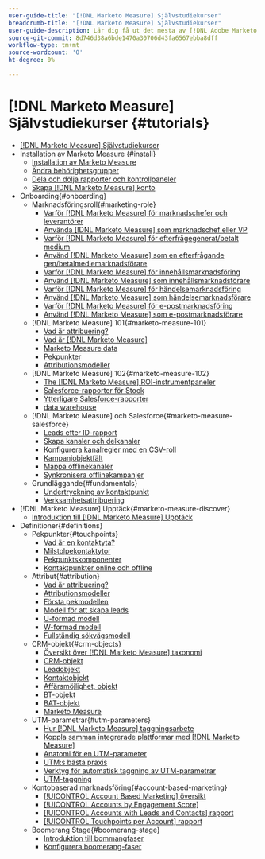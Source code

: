 ```yaml
---
user-guide-title: "[!DNL Marketo Measure] Självstudiekurser"
breadcrumb-title: "[!DNL Marketo Measure] Självstudiekurser"
user-guide-description: Lär dig få ut det mesta av [!DNL Adobe Marketo Measure] (tidigare [!DNL Bizible]), the industry's leading B2B marketing attribution application. Watch tutorials on installation, onboarding, [!DNL Marketo Measure] grunder och definitioner.
source-git-commit: 8d746d38a6bde1470a30706d43fa6567ebba8dff
workflow-type: tm+mt
source-wordcount: '0'
ht-degree: 0%

---
```



# [!DNL Marketo Measure] Självstudiekurser {#tutorials}

+ [[!DNL Marketo Measure] Självstudiekurser](overview.md)
+ Installation av Marketo Measure {#install}
   + [Installation av Marketo Measure](installing/install-production.md)
   + [Ändra behörighetsgrupper](installing/modify-permission-sets-production.md)
   + [Dela och dölja rapporter och kontrollpaneler](installing/sharing-reports-production.md)
   + [Skapa [!DNL Marketo Measure] konto](installing/creating-marketo-measure-account-production.md)
+ Onboarding{#onboarding}
   + Marknadsföringsroll{#marketing-role}
      + [Varför [!DNL Marketo Measure] för marknadschefer och leverantörer](onboarding/marketing-role/cmo-and-vp-why.md)
      + [Använda [!DNL Marketo Measure] som marknadschef eller VP](onboarding/marketing-role/cmo-and-vp-using.md)
      + [Varför [!DNL Marketo Measure] för efterfrågegenerat/betalt medium](onboarding/marketing-role/demand-gen-why.md)
      + [Använd [!DNL Marketo Measure] som en efterfrågande gen/betalmediemarknadsförare](onboarding/marketing-role/demand-gen-using.md)
      + [Varför [!DNL Marketo Measure] för innehållsmarknadsföring](onboarding/marketing-role/content-marketing-why.md)
      + [Använd [!DNL Marketo Measure] som innehållsmarknadsförare](onboarding/marketing-role/content-marketing-using.md)
      + [Varför [!DNL Marketo Measure] för händelsemarknadsföring](onboarding/marketing-role/events-marketing-why.md)
      + [Använd [!DNL Marketo Measure] som händelsemarknadsförare](onboarding/marketing-role/events-marketing-using.md)
      + [Varför [!DNL Marketo Measure] för e-postmarknadsföring](onboarding/marketing-role/email-marketing-why.md)
      + [Använd [!DNL Marketo Measure] som e-postmarknadsförare](onboarding/marketing-role/email-marketing-using.md)
   + [!DNL Marketo Measure] 101{#marketo-measure-101}
      + [Vad är attribuering?](onboarding/marketo-measure-101/what-is-attribution.md)
      + [Vad är [!DNL Marketo Measure]](onboarding/marketo-measure-101/what-is-marketo-measure.md)
      + [Marketo Measure data](onboarding/marketo-measure-101/marketo-measure-data.md)
      + [Pekpunkter](onboarding/marketo-measure-101/touchpoints.md)
      + [Attributionsmodeller](onboarding/marketo-measure-101/attribution-models.md)
   + [!DNL Marketo Measure] 102{#marketo-measure-102}
      + [The [!DNL Marketo Measure] ROI-instrumentpaneler](onboarding/marketo-measure-102/roi-dashboards.md)
      + [Salesforce-rapporter för Stock](onboarding/marketo-measure-102/stock-salesforce-reports.md)
      + [Ytterligare Salesforce-rapporter](onboarding/marketo-measure-102/addtional-salesforce-reports.md)
      + [data warehouse](onboarding/marketo-measure-102/data-warehouse.md)
   + [!DNL Marketo Measure] och Salesforce{#marketo-measure-salesforce}
      + [Leads efter ID-rapport](onboarding/marketo-measure-salesforce/leads-by-id-report.md)
      + [Skapa kanaler och delkanaler](onboarding/marketo-measure-salesforce/creating-channels-subchannels.md)
      + [Konfigurera kanalregler med en CSV-roll](onboarding/marketo-measure-salesforce/channel-rules-csv.md)
      + [Kampanjobjektfält](onboarding/marketo-measure-salesforce/campaign-object-fields.md)
      + [Mappa offlinekanaler](onboarding/marketo-measure-salesforce/mapping-offline-channels.md)
      + [Synkronisera offlinekampanjer](onboarding/marketo-measure-salesforce/syncing-offline-campaigns.md)
   + Grundläggande{#fundamentals}
      + [Undertryckning av kontaktpunkt](onboarding/marketo-measure-salesforce/touchpoint-suppression.md)
      + [Verksamhetsattribuering](onboarding/fundamentals/activities-attribution.md)
+ [!DNL Marketo Measure] Upptäck{#marketo-measure-discover}
   + [Introduktion till [!DNL Marketo Measure] Upptäck](marketo-measure-discover/introduction-to-marketo-measure-discover.md)
+ Definitioner{#definitions}
   + Pekpunkter{#touchpoints}
      + [Vad är en kontaktyta?](definitions/touchpoints/what-is-a-touchpoint.md)
      + [Milstolpekontaktytor](definitions/touchpoints/milestone-touchpoints.md)
      + [Pekpunktskomponenter](definitions/touchpoints/touchpoint-components.md)
      + [Kontaktpunkter online och offline](definitions/touchpoints/online-offline-touchpoints.md)
   + Attribut{#attribution}
      + [Vad är attribuering?](definitions/attribution/what-is-attribution.md)
      + [Attributionsmodeller](definitions/attribution/attribution-models.md)
      + [Första pekmodellen](definitions/attribution/first-touch-model.md)
      + [Modell för att skapa leads](definitions/attribution/lead-creation-model.md)
      + [U-formad modell](definitions/attribution/u-shaped-model.md)
      + [W-formad modell](definitions/attribution/w-shaped-model.md)
      + [Fullständig sökvägsmodell](definitions/attribution/full-path-model.md)
   + CRM-objekt{#crm-objects}
      + [Översikt över [!DNL Marketo Measure] taxonomi](definitions/crm-objects/taxonomy-overview.md)
      + [CRM-objekt](definitions/crm-objects/crm-objects.md)
      + [Leadobjekt](definitions/crm-objects/lead-object.md)
      + [Kontaktobjekt](definitions/crm-objects/contact-object.md)
      + [Affärsmöjlighet, objekt](definitions/crm-objects/opportunity-object.md)
      + [BT-objekt](definitions/crm-objects/bt-object.md)
      + [BAT-objekt](definitions/crm-objects/bat-object.md)
      + [Marketo Measure](definitions/crm-objects/marketo-measure-person.md)
   + UTM-parametrar{#utm-parameters}
      + [Hur [!DNL Marketo Measure] taggningsarbete](definitions/utm-parameters/how-marketo-measure-tagging-works.md)
      + [Koppla samman integrerade plattformar med [!DNL Marketo Measure]](definitions/utm-parameters/connecting-integrated-platforms-with-marketo-measure.md)
      + [Anatomi för en UTM-parameter](definitions/utm-parameters/anatomy-of-a-utm-parameter.md)
      + [UTM:s bästa praxis](definitions/utm-parameters/utm-best-practices.md)
      + [Verktyg för automatisk taggning av UTM-parametrar](definitions/utm-parameters/utm-parameter-auto-tagging-tools.md)
      + [UTM-taggning](definitions/utm-parameters/utm-tagging.md)
   + Kontobaserad marknadsföring{#account-based-marketing}
      + [[!UICONTROL Account Based Marketing] översikt](definitions/account-based-marketing/abm-overview.md)
      + [[!UICONTROL Accounts by Engagement Score]](definitions/account-based-marketing/accounts-by-engagement-score.md)
      + [[!UICONTROL Accounts with Leads and Contacts] rapport](definitions/account-based-marketing/accounts-with-leads-and-contacts.md)
      + [[!UICONTROL Touchpoints per Account] rapport](definitions/account-based-marketing/touchpoints-per-account-report.md)
   + Boomerang Stage{#boomerang-stage}
      + [Introduktion till bommangfaser](definitions/boomerang-stage/introduction-to-boomerang-stages.md)
      + [Konfigurera boomerang-faser](definitions/boomerang-stage/setting-up-boomerang-stages.md)
